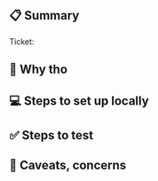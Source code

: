 ## 📋 Summary
<!-- A summary of your changes and a link to the ticket -->
Ticket: <!-- link to ticket -->

## 🧐 Why tho
<!-- Why is this task necessary? -->

## 💻 Steps to set up locally
<!--
A list of things you need to change to get the code going
* Any new environment variables
* Any build steps
* Any docker changes
* Any migrations or tasks that need to run manually
-->

## ✅ Steps to test
<!-- Outline how to confirm the changes. Very similar to the **Steps to Reproduce** from tickets -->

## 🤔 Caveats, concerns
<!-- Anything you'd like to bring to the attention of reviewers -->
